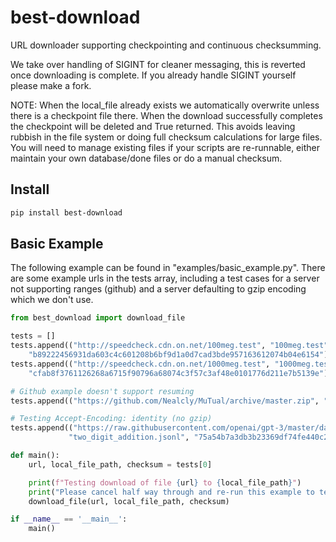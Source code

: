 # best-download
URL downloader supporting checkpointing and continuous checksumming.

We take over handling of SIGINT for cleaner messaging, this is reverted once downloading is complete. If you already handle SIGINT yourself please make a fork.

NOTE: When the local_file already exists we automatically overwrite unless there is a checkpoint file there. When the download successfully completes the checkpoint will be deleted and True returned. This avoids leaving rubbish in the file system or doing full checksum calculations for large files. You will need to manage existing files if your scripts are re-runnable, either maintain your own database/done files or do a manual checksum.

## Install
```bash
pip install best-download
```

## Basic Example
The following example can be found in "examples/basic_example.py". There are some example urls in the tests array, including a test cases for a server not supporting ranges (github) and a server defaulting to gzip encoding which we don't use.

```python
from best_download import download_file

tests = []
tests.append(("http://speedcheck.cdn.on.net/100meg.test", "100meg.test",
    "b89222456931da603c4c601208b6bf9d1a0d7cad3bde957163612074b04e6154"))
tests.append(("http://speedcheck.cdn.on.net/1000meg.test", "1000meg.test",
    "cfab8f3761126268a6715f90796a68074c3f57c3af48e0101776d211e7b5139e"))

# Github example doesn't support resuming
tests.append(("https://github.com/Nealcly/MuTual/archive/master.zip", "master.zip", None))

# Testing Accept-Encoding: identity (no gzip)
tests.append(("https://raw.githubusercontent.com/openai/gpt-3/master/data/two_digit_addition.jsonl",
             "two_digit_addition.jsonl", "75a54b7a3db3b23369df74fe440c23025f3d3c51f664300bd3d56632b2617b3d"))

def main():
    url, local_file_path, checksum = tests[0]

    print(f"Testing download of file {url} to {local_file_path}")
    print("Please cancel half way through and re-run this example to test resuming")
    download_file(url, local_file_path, checksum)

if __name__ == '__main__':
    main()
```

